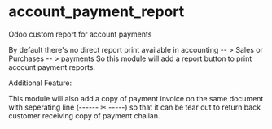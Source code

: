 # account_payment_report
Odoo custom report for account payments 


By default there's no direct report print available in accounting -- > Sales or Purchases -- > payments
So this module will add a report button to print account payment reports.


Additional Feature:

This module will also add a copy of payment invoice on the same document with seperating line (------ ✂ -----) so that it can be tear out to return back customer receiving copy of payment challan.
